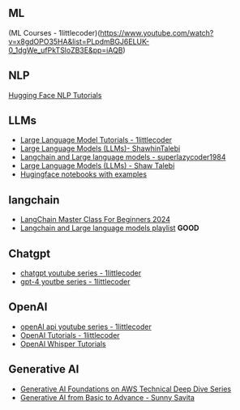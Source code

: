 ## ML
(ML Courses - 1littlecoder)(https://www.youtube.com/watch?v=x8gdOPO35HA&list=PLpdmBGJ6ELUK-0_1dgWe_ufPkTSloZB3E&pp=iAQB)

## NLP
[Hugging Face NLP Tutorials](https://www.youtube.com/watch?v=5ZCh4D2Xc_I&list=PLpdmBGJ6ELUKaJdfKIT2o9ZAvY4AcXaGU&pp=iAQB)

## LLMs
- [Large Language Model Tutorials - 1littlecoder](https://www.youtube.com/watch?v=whireM07DUk&list=PLpdmBGJ6ELULEfPWvvks0HtwzCvQo1zu0&pp=iAQB)
- [Large Language Models (LLMs)- ShawhinTalebi](https://www.youtube.com/watch?v=tFHeUSJAYbE&list=PLz-ep5RbHosU2hnz5ejezwaYpdMutMVB0&pp=iAQB)
- [Langchain and Large language models - superlazycoder1984](https://www.youtube.com/watch?v=PGOwHIEFGiw&list=PL8Ctjqcyssq-zViibB66HdLlQfAqq__Uk&pp=iAQB)
- [Large Language Models (LLMs) - Shaw Talebi](https://www.youtube.com/watch?v=tFHeUSJAYbE&list=PLz-ep5RbHosU2hnz5ejezwaYpdMutMVB0)
- [Hugingface notebooks with examples](https://huggingface.co/docs/transformers/notebooks)

## langchain
- [LangChain Master Class For Beginners 2024](https://www.youtube.com/watch?v=yF9kGESAi3M)
- [Langchain and Large language models playlist](https://www.youtube.com/watch?v=PGOwHIEFGiw&list=PL8Ctjqcyssq-zViibB66HdLlQfAqq__Uk) **GOOD**

## Chatgpt
- [chatgpt youtube series - 1littlecoder](https://www.youtube.com/watch?v=Ih1FxMGfUtU&list=PLpdmBGJ6ELULBcVGA9Qmgj3z0j2rwkgNr&pp=iAQB)
- [gpt-4 youtbe series - 1littlecoder](https://www.youtube.com/watch?v=gfWZB9CYEio&list=PLpdmBGJ6ELUJqiQyIMjeyweOy0n_AUlQk&pp=iAQB)

## OpenAI
- [openAI api youtube series - 1littlecoder](https://www.youtube.com/watch?v=Vurdg6yrPL8&list=PLpdmBGJ6ELUIYHjmzYTuePlNRf7yeCACz&pp=iAQB)
- [OpenAI Tutorials - 1littlecoder](https://www.youtube.com/watch?v=zfbVNUFxVhw&list=PLpdmBGJ6ELUKgfimvQxl7xypgCk-GXC6P&pp=iAQB) 
- [OpenAI Whisper Tutorials](https://www.youtube.com/watch?v=ywIyc8l1K1Q&list=PLpdmBGJ6ELUIjFoQz22b6kfz5_k9Gv-YN&pp=iAQB)

## Generative AI
- [Generative AI Foundations on AWS Technical Deep Dive Series](https://www.youtube.com/playlist?list=PLhr1KZpdzukf-xb0lmiU3G89GJXaDbAIF)
- [Generative AI from Basic to Advance -  Sunny Savita](https://www.youtube.com/playlist?list=PLQxDHpeGU14AIu52l2OlIJs9z94yTFR_t)